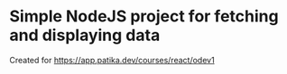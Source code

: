 # Simple NodeJS project for fetching and displaying data
Created for https://app.patika.dev/courses/react/odev1
